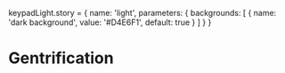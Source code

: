 keypadLight.story = {
  name: 'light',
  parameters: {
    backgrounds: [
      { name: 'dark background', value: '#D4E6F1', default: true }
    ]
  }
}
# Gentrification
